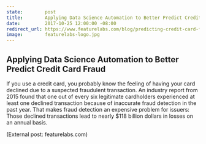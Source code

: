 ```yaml
---
state:        post
title:        Applying Data Science Automation to Better Predict Credit Card Fraud
date:         2017-10-25 12:00:00 -08:00
redirect_url: https://www.featurelabs.com/blog/predicting-credit-card-fraud/
image:        featurelabs-logo.jpg
---
```


## Applying Data Science Automation to Better Predict Credit Card Fraud

If you use a credit card, you probably know the feeling of having your card declined due to a suspected fraudulent transaction. An industry report from 2015 found that one out of every six legitimate cardholders experienced at least one declined transaction because of inaccurate fraud detection in the past year. That makes fraud detection an expensive problem for issuers: Those declined transactions lead to nearly $118 billion dollars in losses on an annual basis.

(External post: featurelabs.com)
